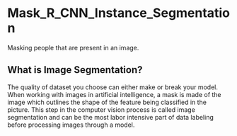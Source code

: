 # Mask_R_CNN_Instance_Segmentation
Masking people that are present in an image.

## What is Image Segmentation?
The quality of dataset you choose can either make or break your model. When working with images in artificial intelligence, a mask is made of the image which outlines the shape of the feature being classified in the picture. This step in the computer vision process is called image segmentation and can be the most labor intensive part of data labeling before processing images through a model.  
